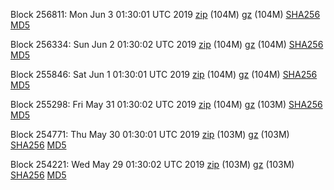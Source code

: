 Block 256811: Mon Jun  3 01:30:01 UTC 2019 [zip](https://files.01coin.io/mainnet/2019-06-03/bootstrap.dat.zip) (104M) [gz](https://files.01coin.io/mainnet/2019-06-03/bootstrap.dat.tar.gz) (104M) [SHA256](https://files.01coin.io/mainnet/2019-06-03/sha256.txt) [MD5](https://files.01coin.io/mainnet/2019-06-03/md5.txt)

Block 256334: Sun Jun  2 01:30:02 UTC 2019 [zip](https://files.01coin.io/mainnet/2019-06-02/bootstrap.dat.zip) (104M) [gz](https://files.01coin.io/mainnet/2019-06-02/bootstrap.dat.tar.gz) (104M) [SHA256](https://files.01coin.io/mainnet/2019-06-02/sha256.txt) [MD5](https://files.01coin.io/mainnet/2019-06-02/md5.txt)

Block 255846: Sat Jun  1 01:30:01 UTC 2019 [zip](https://files.01coin.io/mainnet/2019-06-01/bootstrap.dat.zip) (104M) [gz](https://files.01coin.io/mainnet/2019-06-01/bootstrap.dat.tar.gz) (104M) [SHA256](https://files.01coin.io/mainnet/2019-06-01/sha256.txt) [MD5](https://files.01coin.io/mainnet/2019-06-01/md5.txt)

Block 255298: Fri May 31 01:30:02 UTC 2019 [zip](https://files.01coin.io/mainnet/2019-05-31/bootstrap.dat.zip) (104M) [gz](https://files.01coin.io/mainnet/2019-05-31/bootstrap.dat.tar.gz) (103M) [SHA256](https://files.01coin.io/mainnet/2019-05-31/sha256.txt) [MD5](https://files.01coin.io/mainnet/2019-05-31/md5.txt)

Block 254771: Thu May 30 01:30:01 UTC 2019 [zip](https://files.01coin.io/mainnet/2019-05-30/bootstrap.dat.zip) (103M) [gz](https://files.01coin.io/mainnet/2019-05-30/bootstrap.dat.tar.gz) (103M) [SHA256](https://files.01coin.io/mainnet/2019-05-30/sha256.txt) [MD5](https://files.01coin.io/mainnet/2019-05-30/md5.txt)

Block 254221: Wed May 29 01:30:02 UTC 2019 [zip](https://files.01coin.io/mainnet/2019-05-29/bootstrap.dat.zip) (103M) [gz](https://files.01coin.io/mainnet/2019-05-29/bootstrap.dat.tar.gz) (103M) [SHA256](https://files.01coin.io/mainnet/2019-05-29/sha256.txt) [MD5](https://files.01coin.io/mainnet/2019-05-29/md5.txt)
